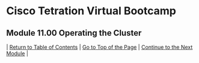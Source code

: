 # Cisco Tetration Virtual Bootcamp
  
## Module 11.00  Operating the Cluster



| [Return to Table of Contents](https://tetration.guru/bootcamp/) | [Go to Top of the Page]() | [Continue to the Next Module]() |